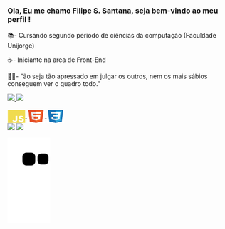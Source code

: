 ### Ola, Eu me chamo Filipe S. Santana, seja bem-vindo ao meu perfil !

📚- Cursando segundo periodo de ciências da computação (Faculdade Unijorge)

☕- Iniciante na area de Front-End 

🧙‍♂️- "ão seja tão apressado em julgar os outros, nem os mais sábios conseguem ver o quadro todo."  
      
      
  <a href="https://github.com/rafaballerini">
  <img height="190em" src="https://github-readme-stats.vercel.app/api?username=Ted-1996&show_icons=true&theme=dark&include_all_commits=true&count_private=true"/>
  <img height="190em" src="https://github-readme-stats.vercel.app/api/top-langs/?username=Ted-1996&layout=compact&langs_count=7&theme=dark"/>


<div style="display: inline_block"><br>
  <img align="center" alt="Js" height="30" width="40" src="https://raw.githubusercontent.com/devicons/devicon/master/icons/javascript/javascript-plain.svg">
  <img align="center" alt="HTML" height="30" width="40" src="https://raw.githubusercontent.com/devicons/devicon/master/icons/html5/html5-original.svg">
  <img align="center" alt="CSS" height="30" width="40" src="https://raw.githubusercontent.com/devicons/devicon/master/icons/css3/css3-original.svg">
</div>

<div> 
  <a href="https://www.instagram.com/lipe_duz_santos96/" target="_blank"><img src="https://img.shields.io/badge/-Instagram-%23E4405F?style=for-the-badge&logo=instagram&logoColor=white" target="_blank"></a>
  <a href="https://www.linkedin.com/in/filipe-santana-72168622b/" target="_blank"><img src="https://img.shields.io/badge/-LinkedIn-%230077B5?style=for-the-badge&logo=linkedin&logoColor=white" target="_blank"></a> 
 
  ![Snake animation](https://github.com/rafaballerini/rafaballerini/blob/output/github-contribution-grid-snake.svg)
 
</div>


  

